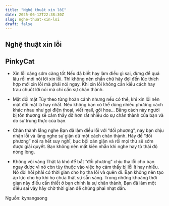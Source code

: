 ```yaml
---
title: "Nghệ thuật xin lỗi"
date: 2025-06-12T22:38:30Z
slug: nghe-thuat-xin-loi
draft: false
---
```


## Nghệ thuật xin lỗi

## PinkyCat

* Xin lỗi càng sớm càng tốt
Nếu đã biết hay làm điều gì sai, đừng để quá lâu rồi mới nói lời xin lỗi. Thì không nên chần chừ hãy đợi đến lúc thích hợp mới xin lỗi mà phải nói ngay. Khi xin lỗi không cần kiểu cách hay trau chuốt lời nói mà chỉ cần sự chân thành.
 
* Mặt đối mặt​
Tùy theo từng hoàn cảnh nhưng nếu có thể, khi xin lỗi nên mặt đối mặt là hay nhất. Nếu không bạn có thể dùng nhiều phương cách khác nhau như gọi điện thoại, viết mail, gởi hoa… Bằng cách này người bị tổn thương sẽ cảm thấy đỡ hơn rất nhiều do sự chân thành của bạn và do sự trung thực của bạn.
 
* Chân thành lắng nghe
Bạn đã làm điều lỗi với “đối phương”, nay bạn chịu nhận lỗi và lắng nghe sự giận dữ một cách chân thành. Hãy để “đối phương” nói ra hết suy nghĩ, bực bội oán giận và rồi mọi thứ sẽ sớm được giải quyết. Bạn không nên mất kiên nhẫn khi nghe hay tỏ thái độ nóng lòng.
 
* Không vội vàng
Thật là khó để bắt “đối phương” chịu tha lỗi cho bạn ngay được vì nó còn tùy thuộc vào việc họ cảm thấy bị lỗi ít hay nhiều. Nó đòi hỏi phải có thời gian cho họ tha lỗi và quên đi. Bạn không nên tạo áp lực cho họ khi họ chưa thật sự sẵn sàng. Trong những khoảng thời gian này điều cần thiết ở bạn chính là sự chân thành. Bạn đã làm một điều sai vậy hãy chờ thời gian để chúng phai nhạt dần.

Nguồn: kynangsong
